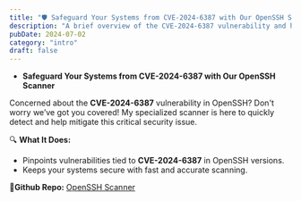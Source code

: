 ```yaml
---
title: "🛡️ Safeguard Your Systems from CVE-2024-6387 with Our OpenSSH Scanner"
description: "A brief overview of the CVE-2024-6387 vulnerability and how our OpenSSH Scanner can help you safeguard your systems."
pubDate: 2024-07-02
category: "intro"
draft: false
---
```





- **Safeguard Your Systems from CVE-2024-6387 with Our OpenSSH Scanner**

Concerned about the **CVE-2024-6387** vulnerability in OpenSSH? Don't worry we’ve got you covered! My specialized scanner is here to quickly detect and help mitigate this critical security issue.  

🔍 **What It Does:**  
- Pinpoints vulnerabilities tied to **CVE-2024-6387** in OpenSSH versions.  
- Keeps your systems secure with fast and accurate scanning. 

🚀**Github Repo:** [OpenSSH Scanner](https://github.com/ACHUX21/checker-CVE-2024-6387)

</br></br>

